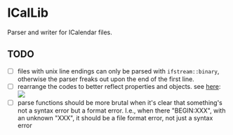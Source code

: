 # ICalLib
Parser and writer for ICalendar files.


## TODO

- [ ] files with unix line endings can only be parsed with `ifstream::binary`, otherwise the parser freaks out upon the end of the first line.
- [ ] rearrange the codes to better reflect properties and objects. see [here](https://en.wikipedia.org/wiki/File:ICalendarSpecification.png):
      ![](https://upload.wikimedia.org/wikipedia/commons/c/c0/ICalendarSpecification.png)
- [ ] parse functions should be more brutal when it's clear that something's not a syntax error but a format error. I.e., when there "BEGIN:XXX", with an unknown "XXX", it should be a file format error, not just a syntax error
